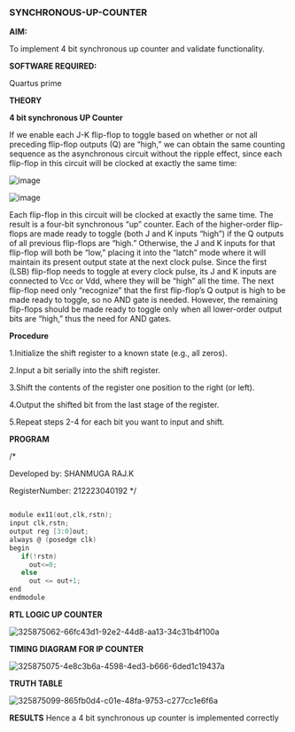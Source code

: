 ### SYNCHRONOUS-UP-COUNTER

**AIM:**

To implement 4 bit synchronous up counter and validate functionality.

**SOFTWARE REQUIRED:**

Quartus prime

**THEORY**

**4 bit synchronous UP Counter**

If we enable each J-K flip-flop to toggle based on whether or not all preceding flip-flop outputs (Q) are “high,” we can obtain the same counting sequence as the asynchronous circuit without the ripple effect, since each flip-flop in this circuit will be clocked at exactly the same time:

![image](https://github.com/naavaneetha/SYNCHRONOUS-UP-COUNTER/assets/154305477/d5db3fa0-e413-404c-b80e-b2f39d82e7e8)


![image](https://github.com/naavaneetha/SYNCHRONOUS-UP-COUNTER/assets/154305477/52cb61eb-d04b-442d-810c-31185a68410b)

Each flip-flop in this circuit will be clocked at exactly the same time.
The result is a four-bit synchronous “up” counter. Each of the higher-order flip-flops are made ready to toggle (both J and K inputs “high”) if the Q outputs of all previous flip-flops are “high.”
Otherwise, the J and K inputs for that flip-flop will both be “low,” placing it into the “latch” mode where it will maintain its present output state at the next clock pulse.
Since the first (LSB) flip-flop needs to toggle at every clock pulse, its J and K inputs are connected to Vcc or Vdd, where they will be “high” all the time.
The next flip-flop need only “recognize” that the first flip-flop’s Q output is high to be made ready to toggle, so no AND gate is needed.
However, the remaining flip-flops should be made ready to toggle only when all lower-order output bits are “high,” thus the need for AND gates.

**Procedure**

1.Initialize the shift register to a known state (e.g., all zeros).

2.Input a bit serially into the shift register.

3.Shift the contents of the register one position to the right (or left).

4.Output the shifted bit from the last stage of the register.

5.Repeat steps 2-4 for each bit you want to input and shift.


**PROGRAM**

/*

Developed by: SHANMUGA RAJ.K

RegisterNumber: 212223040192
*/

```C

module ex11(out,clk,rstn);
input clk,rstn;
output reg [3:0]out;
always @ (posedge clk)
begin
   if(!rstn)
     out<=0;
   else 
     out <= out+1;
end
endmodule


```

**RTL LOGIC UP COUNTER**

![325875062-66fc43d1-92e2-44d8-aa13-34c31b4f100a](https://github.com/charumathiramesh/SYNCHRONOUS-UP-COUNTER/assets/120204455/52e6382e-3f49-4c5d-a20d-f738d6a932e0)

**TIMING DIAGRAM FOR IP COUNTER**

![325875075-4e8c3b6a-4598-4ed3-b666-6ded1c19437a](https://github.com/charumathiramesh/SYNCHRONOUS-UP-COUNTER/assets/120204455/6e1e59ef-70f8-4af6-a743-41533dcb3c44)


**TRUTH TABLE**

![325875099-865fb0d4-c01e-48fa-9753-c277cc1e6f6a](https://github.com/charumathiramesh/SYNCHRONOUS-UP-COUNTER/assets/120204455/b14480a4-79f9-40d7-8bf4-38b7f3700ff1)


**RESULTS**
Hence a 4 bit synchronous up counter is implemented correctly
